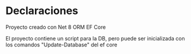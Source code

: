 # Declaraciones

Proyecto creado con Net 8
ORM EF Core

El proyecto contiene un script para la DB, pero puede ser inicializada con los comandos "Update-Database" del ef core
